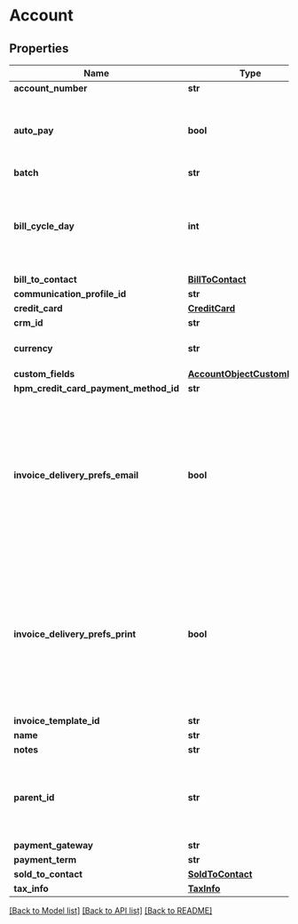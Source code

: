 # Account

## Properties
Name | Type | Description | Notes
------------ | ------------- | ------------- | -------------
**account_number** | **str** |  | [optional] 
**auto_pay** | **bool** | Specifies whether future payments are to be automatically billed when they are due. Possible values are &#x60;true&#x60;, &#x60;false&#x60;. | [optional] 
**batch** | **str** |  | [optional] 
**bill_cycle_day** | **int** | Day of the month that the account prefers billing periods to begin on. If set to 0, the bill cycle day will be set as \&quot;AutoSet\&quot;. | 
**bill_to_contact** | [**BillToContact**](BillToContact.md) |  | 
**communication_profile_id** | **str** |  | [optional] 
**credit_card** | [**CreditCard**](CreditCard.md) |  | [optional] 
**crm_id** | **str** |  | [optional] 
**currency** | **str** | 3 uppercase character currency code | 
**custom_fields** | [**AccountObjectCustomFields**](AccountObjectCustomFields.md) |  | [optional] 
**hpm_credit_card_payment_method_id** | **str** |  | [optional] 
**invoice_delivery_prefs_email** | **bool** | Specifies whether to turn on the invoice delivery method &#39;Email&#39; for the new account.  Values are:   * &#x60;true&#x60; (default). Turn on the invoice delivery method &#39;Email&#39; for the new account. * &#x60;false&#x60;. Turn off the invoice delivery method &#39;Email&#39; for the new account.  | [optional] 
**invoice_delivery_prefs_print** | **bool** | Specifies whether to turn on the invoice delivery method &#39;Print&#39; for the new account. Values are:   * &#x60;true&#x60;. Turn on the invoice delivery method &#39;Print&#39; for the new account. * &#x60;false&#x60; (default). Turn off the invoice delivery method &#39;Print&#39; for the new account.  | [optional] 
**invoice_template_id** | **str** |  | [optional] 
**name** | **str** |  | 
**notes** | **str** |  | [optional] 
**parent_id** | **str** | Identifier of the parent customer account for this Account object. Use this field if you have customer hierarchy enabled. | [optional] 
**payment_gateway** | **str** |  | [optional] 
**payment_term** | **str** |  | [optional] 
**sold_to_contact** | [**SoldToContact**](SoldToContact.md) |  | [optional] 
**tax_info** | [**TaxInfo**](TaxInfo.md) |  | [optional] 

[[Back to Model list]](../README.md#documentation-for-models) [[Back to API list]](../README.md#documentation-for-api-endpoints) [[Back to README]](../README.md)


